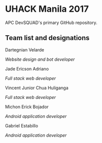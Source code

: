 # UHACK Manila 2017
APC DevSQUAD's primary GitHub repository.

## Team list and designations
Dartegnian Velarde

*Website design and bot developer*


Jade Ericson Adriano

*Full stack web developer*


Vincent Junior Chua Huliganga

*Full stack web developer*


Michon Erick Bojador

*Android application developer*

Gabriel Estabillo

*Android application developer*

